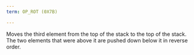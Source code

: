 ```yaml
---
term: OP_ROT (0X7B)

---
```

Moves the third element from the top of the stack to the top of the stack. The two elements that were above it are pushed down below it in reverse order.